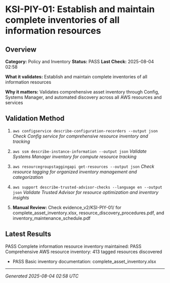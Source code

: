 # KSI-PIY-01: Establish and maintain complete inventories of all information resources

## Overview

**Category:** Policy and Inventory
**Status:** PASS
**Last Check:** 2025-08-04 02:58

**What it validates:** Establish and maintain complete inventories of all information resources

**Why it matters:** Validates comprehensive asset inventory through Config, Systems Manager, and automated discovery across all AWS resources and services

## Validation Method

1. `aws configservice describe-configuration-recorders --output json`
   *Check Config service for comprehensive resource inventory and tracking*

2. `aws ssm describe-instance-information --output json`
   *Validate Systems Manager inventory for compute resource tracking*

3. `aws resourcegroupstaggingapi get-resources --output json`
   *Check resource tagging for organized inventory management and categorization*

4. `aws support describe-trusted-advisor-checks --language en --output json`
   *Validate Trusted Advisor for resource optimization and inventory insights*

5. **Manual Review:** Check evidence_v2/KSI-PIY-01/ for complete_asset_inventory.xlsx, resource_discovery_procedures.pdf, and inventory_maintenance_schedule.pdf

## Latest Results

PASS Complete information resource inventory maintained: PASS Comprehensive AWS resource inventory: 413 tagged resources discovered
- PASS Basic inventory documentation: complete_asset_inventory.xlsx

---
*Generated 2025-08-04 02:58 UTC*
